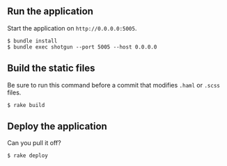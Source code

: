 ## Run the application

Start the application on `http://0.0.0.0:5005`.

    $ bundle install
    $ bundle exec shotgun --port 5005 --host 0.0.0.0

## Build the static files

Be sure to run this command before a commit that modifies `.haml` or `.scss` files.

    $ rake build

## Deploy the application

Can you pull it off?

    $ rake deploy